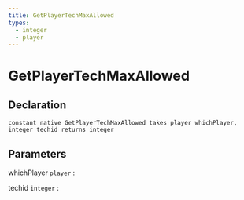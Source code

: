 ```yaml
---
title: GetPlayerTechMaxAllowed
types:
  - integer
  - player
---
```


# GetPlayerTechMaxAllowed

## Declaration

```jass
constant native GetPlayerTechMaxAllowed takes player whichPlayer, integer techid returns integer
```

## Parameters
whichPlayer `player`
: 

techid `integer`
: 
